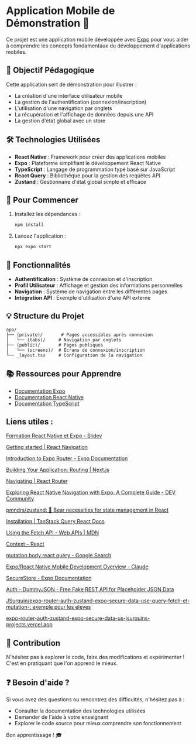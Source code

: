 # Application Mobile de Démonstration 📱

Ce projet est une application mobile développée avec [Expo](https://expo.dev) pour vous aider à comprendre les concepts fondamentaux du développement d'applications mobiles.

## 🎯 Objectif Pédagogique

Cette application sert de démonstration pour illustrer :

- La création d'une interface utilisateur mobile
- La gestion de l'authentification (connexion/inscription)
- L'utilisation d'une navigation par onglets
- La récupération et l'affichage de données depuis une API
- La gestion d'état global avec un store

## 🛠 Technologies Utilisées

- **React Native** : Framework pour créer des applications mobiles
- **Expo** : Plateforme simplifiant le développement React Native
- **TypeScript** : Langage de programmation typé basé sur JavaScript
- **React Query** : Bibliothèque pour la gestion des requêtes API
- **Zustand** : Gestionnaire d'état global simple et efficace

## 🚀 Pour Commencer

1. Installez les dépendances :

   ```bash
   npm install
   ```

2. Lancez l'application :
   ```bash
   npx expo start
   ```

## 📱 Fonctionnalités

- **Authentification** : Système de connexion et d'inscription
- **Profil Utilisateur** : Affichage et gestion des informations personnelles
- **Navigation** : Système de navigation entre les différentes pages
- **Intégration API** : Exemple d'utilisation d'une API externe

## 💡 Structure du Projet

```
app/
├── (private)/       # Pages accessibles après connexion
│   └── (tabs)/     # Navigation par onglets
├── (public)/       # Pages publiques
│   └── (screens)/  # Écrans de connexion/inscription
└── _layout.tsx     # Configuration de la navigation
```

## 📚 Ressources pour Apprendre

- [Documentation Expo](https://docs.expo.dev/)
- [Documentation React Native](https://reactnative.dev/)
- [Documentation TypeScript](https://www.typescriptlang.org/docs/)

## Liens utiles :

[Formation React Native et Expo - Slidev](https://react-native.andromed.fr/stockage-local)

[Getting started | React Navigation](https://reactnavigation.org/docs/getting-started)

[Introduction to Expo Router - Expo Documentation](https://docs.expo.dev/router/introduction/)

[Building Your Application: Routing | Next.js](https://nextjs.org/docs/pages/building-your-application/routing)

[Navigating | React Router](https://reactrouter.com/start/framework/navigating)

[Exploring React Native Navigation with Expo: A Complete Guide - DEV Community](https://dev.to/vrinch/exploring-react-native-navigation-with-expo-a-complete-guide-4o91)

[pmndrs/zustand: 🐻 Bear necessities for state management in React](https://github.com/pmndrs/zustand)

[Installation | TanStack Query React Docs](https://tanstack.com/query/latest/docs/framework/react/installation)

[Using the Fetch API - Web APIs | MDN](https://developer.mozilla.org/en-US/docs/Web/API/Fetch_API/Using_Fetch)

[Context – React](https://legacy.reactjs.org/docs/context.html)

[mutation body react query - Google Search](https://www.google.com/search?q=mutation+body+react+query&rlz=1C5CHFA_enFR1027FR1027&ie=UTF-8)

[Expo/React Native Mobile Development Overview - Claude](https://claude.ai/chat/83d1c5b3-e186-4862-9ffe-d0f8656d8a41)

[SecureStore - Expo Documentation](https://docs.expo.dev/versions/latest/sdk/securestore/)

[Auth - DummyJSON - Free Fake REST API for Placeholder JSON Data](https://dummyjson.com/docs/auth)

[JSurquin/expo-router-auth-zustand-expo-secure-data-use-query-fetch-et-mutation-: exemple pour les eleves](https://github.com/JSurquin/expo-router-auth-zustand-expo-secure-data-use-query-fetch-et-mutation-)

[expo-router-auth-zustand-expo-secure-data-us-jsurquins-projects.vercel.app](https://expo-router-auth-zustand-expo-secure-data-us-jsurquins-projects.vercel.app/login)

## 🤝 Contribution

N'hésitez pas à explorer le code, faire des modifications et expérimenter ! C'est en pratiquant que l'on apprend le mieux.

## ❓ Besoin d'aide ?

Si vous avez des questions ou rencontrez des difficultés, n'hésitez pas à :

- Consulter la documentation des technologies utilisées
- Demander de l'aide à votre enseignant
- Explorer le code source pour mieux comprendre son fonctionnement

Bon apprentissage ! 🎓
